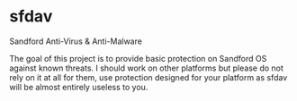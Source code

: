 # sfdav
Sandford Anti-Virus &amp; Anti-Malware

The goal of this project is to provide basic protection on Sandford OS against known threats. I should work on other platforms but please do not rely on it at all for them, use protection designed for your platform as sfdav will be almost entirely useless to you.
